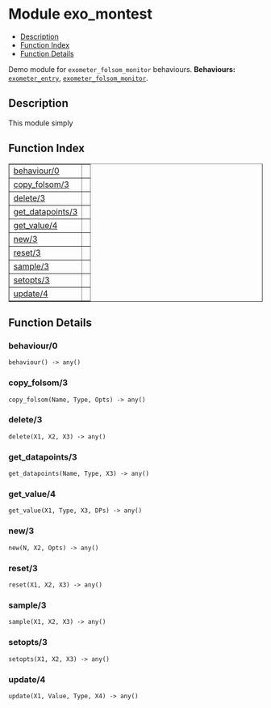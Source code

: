 

# Module exo_montest #
* [Description](#description)
* [Function Index](#index)
* [Function Details](#functions)


Demo module for `exometer_folsom_monitor` behaviours.
__Behaviours:__ [`exometer_entry`](exometer_entry.md), [`exometer_folsom_monitor`](exometer_folsom_monitor.md).
<a name="description"></a>

## Description ##


This module simply<a name="index"></a>

## Function Index ##


<table width="100%" border="1" cellspacing="0" cellpadding="2" summary="function index"><tr><td valign="top"><a href="#behaviour-0">behaviour/0</a></td><td></td></tr><tr><td valign="top"><a href="#copy_folsom-3">copy_folsom/3</a></td><td></td></tr><tr><td valign="top"><a href="#delete-3">delete/3</a></td><td></td></tr><tr><td valign="top"><a href="#get_datapoints-3">get_datapoints/3</a></td><td></td></tr><tr><td valign="top"><a href="#get_value-4">get_value/4</a></td><td></td></tr><tr><td valign="top"><a href="#new-3">new/3</a></td><td></td></tr><tr><td valign="top"><a href="#reset-3">reset/3</a></td><td></td></tr><tr><td valign="top"><a href="#sample-3">sample/3</a></td><td></td></tr><tr><td valign="top"><a href="#setopts-3">setopts/3</a></td><td></td></tr><tr><td valign="top"><a href="#update-4">update/4</a></td><td></td></tr></table>


<a name="functions"></a>

## Function Details ##

<a name="behaviour-0"></a>

### behaviour/0 ###

`behaviour() -> any()`


<a name="copy_folsom-3"></a>

### copy_folsom/3 ###

`copy_folsom(Name, Type, Opts) -> any()`


<a name="delete-3"></a>

### delete/3 ###

`delete(X1, X2, X3) -> any()`


<a name="get_datapoints-3"></a>

### get_datapoints/3 ###

`get_datapoints(Name, Type, X3) -> any()`


<a name="get_value-4"></a>

### get_value/4 ###

`get_value(X1, Type, X3, DPs) -> any()`


<a name="new-3"></a>

### new/3 ###

`new(N, X2, Opts) -> any()`


<a name="reset-3"></a>

### reset/3 ###

`reset(X1, X2, X3) -> any()`


<a name="sample-3"></a>

### sample/3 ###

`sample(X1, X2, X3) -> any()`


<a name="setopts-3"></a>

### setopts/3 ###

`setopts(X1, X2, X3) -> any()`


<a name="update-4"></a>

### update/4 ###

`update(X1, Value, Type, X4) -> any()`


